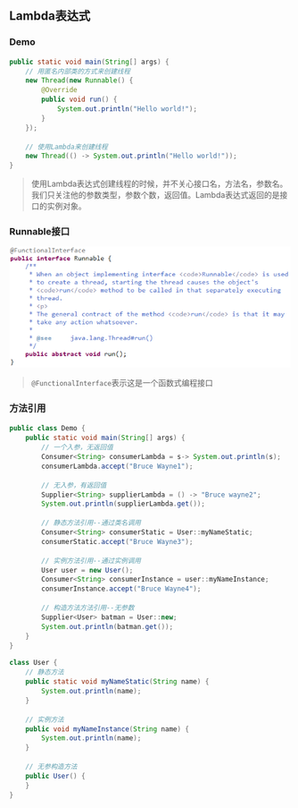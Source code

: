 ## Lambda表达式

### Demo
```java
public static void main(String[] args) {
    // 用匿名内部类的方式来创建线程
    new Thread(new Runnable() {
        @Override
        public void run() {
            System.out.println("Hello world!");
        }
    });

    // 使用Lambda来创建线程
    new Thread(() -> System.out.println("Hello world!"));
}
```
> 使用Lambda表达式创建线程的时候，并不关心接口名，方法名，参数名。我们只关注他的参数类型，参数个数，返回值。Lambda表达式返回的是接口的实例对象。

### Runnable接口

![Runnable](/images/Runnable.png)

> `@FunctionalInterface`表示这是一个函数式编程接口

### 方法引用
```java
public class Demo {
    public static void main(String[] args) {
        // 一个入参，无返回值
        Consumer<String> consumerLambda = s-> System.out.println(s);
        consumerLambda.accept("Bruce Wayne1");

        // 无入参，有返回值
        Supplier<String> supplierLambda = () -> "Bruce wayne2";
        System.out.println(supplierLambda.get());

        // 静态方法引用--通过类名调用
        Consumer<String> consumerStatic = User::myNameStatic;
        consumerStatic.accept("Bruce Wayne3");

        // 实例方法引用--通过实例调用
        User user = new User();
        Consumer<String> consumerInstance = user::myNameInstance;
        consumerInstance.accept("Bruce Wayne4");

        // 构造方法方法引用--无参数
        Supplier<User> batman = User::new;
        System.out.println(batman.get());
    }
}
```
```java
class User {
    // 静态方法
    public static void myNameStatic(String name) {
        System.out.println(name);
    }

    // 实例方法
    public void myNameInstance(String name) {
        System.out.println(name);
    }

    // 无参构造方法
    public User() {
    }
}
```
